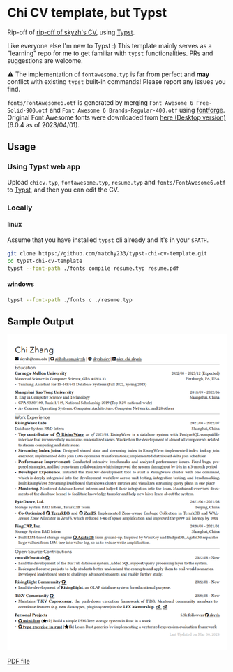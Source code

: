 # Chi CV template, but Typst

Rip-off of [rip-off of skyzh's CV](https://github.com/matchy233/chi-cv-template), using [Typst](https://typst.app/).

Like everyone else I'm new to Typst :) This template mainly serves as a "learning" repo for me to get familiar with `typst` functionalities. PRs and suggestions are welcome.

⚠️ The implementation of `fontawesome.typ` is far from perfect and **may** conflict with existing `typst` built-in commands! Please report any issues you find.

`fonts/FontAwesome6.otf` is generated by merging `Font Awesome 6 Free-Solid-900.otf` and `Font Awesome 6 Brands-Regular-400.otf` using [fontforge](https://fontforge.org/en-US/). Original Font Awesome fonts were downloaded from [here (Desktop version)](https://fontawesome.com/download) (6.0.4 as of 2023/04/01).

## Usage

### Using Typst web app

Upload `chicv.typ`, `fontawesome.typ`, `resume.typ` and `fonts/FontAwesome6.otf` to [Typst](https://typst.app/), and then you can edit the CV.

### Locally

#### linux
Assume that you have installed `typst` cli already and it's in your `$PATH`.

```bash
git clone https://github.com/matchy233/typst-chi-cv-template.git
cd typst-chi-cv-template
typst --font-path ./fonts compile resume.typ resume.pdf
```

#### windows 
``` bash 
typst --font-path ./fonts c ./resume.typ
```

## Sample Output

![Sample output of Chi-CV template](./img/chi-cv-preview.png)

[PDF file](resume.pdf)

